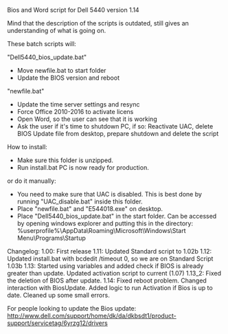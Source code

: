 Bios and Word script for Dell 5440
version 1.14

Mind that the description of the scripts is outdated, still gives an understanding of what is going on.

These batch scripts will:

"Dell5440_bios_update.bat"
* Move newfile.bat to start folder
* Update the BIOS version and reboot

"newfile.bat"
* Update the time server settings and resync
* Force Office 2010-2016 to activate licens
* Open Word, so the user can see that it is working
* Ask the user if it's time to shutdown PC, if so: Reactivate UAC, delete BIOS Update file from desktop, prepare shutdown and delete the script

How to install:
* Make sure this folder is unzipped.
* Run install.bat
PC is now ready for production.

or do it manually:

* You need to make sure that UAC is disabled. This is best done by running "UAC_disable.bat" inside this folder. 
* Place "newfile.bat" and "E544018.exe" on desktop.
* Place "Dell5440_bios_update.bat" in the start folder. Can be accessed by opening windows explorer and putting this in the directory: %userprofile%\AppData\Roaming\Microsoft\Windows\Start Menu\Programs\Startup

Changelog:
1.00: First release
1.11: Updated Standard script to 1.02b
1.12: Updated install.bat with bcdedit /timeout 0, so we are on Standard Script 1.03b
1.13: Started using variables and added check if BIOS is already greater than update.
	  Updated activation script to current (1.07)
1.13_2: Fixed the deletion of BIOS after update.
1.14: Fixed reboot problem. Changed interaction with BiosUpdate. Added logic to run Activation if Bios is up to date. Cleaned up some small errors. 

For people looking to update the Bios update:
http://www.dell.com/support/home/dk/da/dkbsdt1/product-support/servicetag/6yrzg12/drivers

